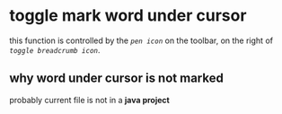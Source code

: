 # toggle mark word under cursor
this function is controlled by the *`pen icon`* on the toolbar, on the right of *`toggle breadcrumb icon`*.

## why word under cursor is not marked
probably current file is not in a **java project**
